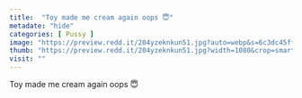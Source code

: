 ```yaml
---
title:  "Toy made me cream again oops 😇"
metadate: "hide"
categories: [ Pussy ]
image: "https://preview.redd.it/204yzeknkun51.jpg?auto=webp&s=6c3dc45ff989ac0c0a5a1fe6707077c7172972c2"
thumb: "https://preview.redd.it/204yzeknkun51.jpg?width=1080&crop=smart&auto=webp&s=da2a8dcc616e284c6d4b2e7026761d44c1272e51"
visit: ""
---
```

Toy made me cream again oops 😇
